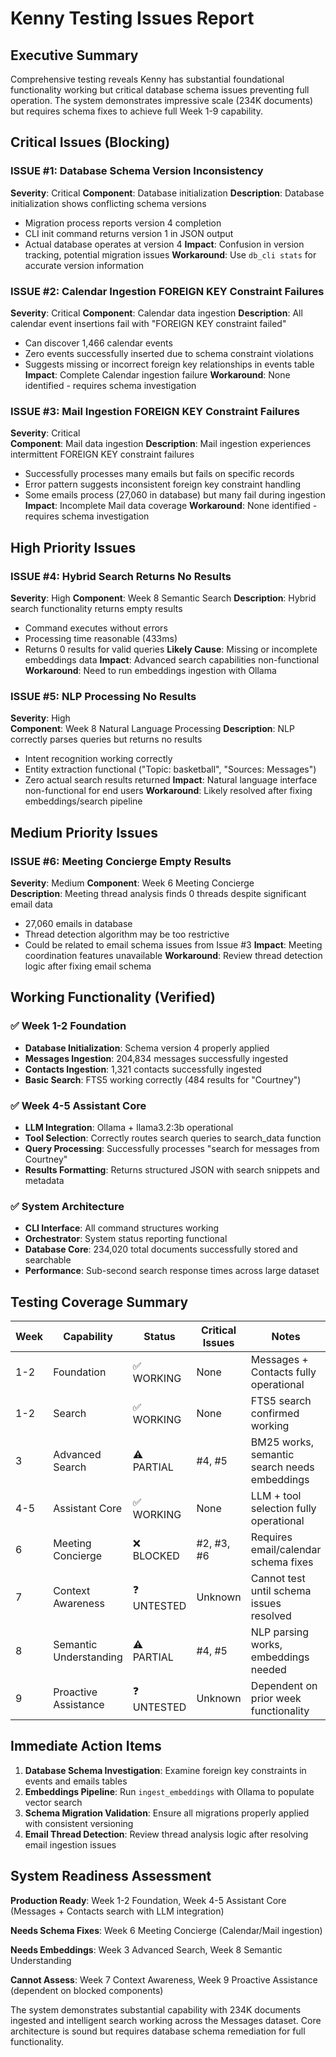 # Kenny Testing Issues Report

## Executive Summary
Comprehensive testing reveals Kenny has substantial foundational functionality working but critical database schema issues preventing full operation. The system demonstrates impressive scale (234K documents) but requires schema fixes to achieve full Week 1-9 capability.

## Critical Issues (Blocking)

### ISSUE #1: Database Schema Version Inconsistency
**Severity**: Critical
**Component**: Database initialization
**Description**: Database initialization shows conflicting schema versions
- Migration process reports version 4 completion
- CLI init command returns version 1 in JSON output
- Actual database operates at version 4
**Impact**: Confusion in version tracking, potential migration issues
**Workaround**: Use `db_cli stats` for accurate version information

### ISSUE #2: Calendar Ingestion FOREIGN KEY Constraint Failures  
**Severity**: Critical
**Component**: Calendar data ingestion
**Description**: All calendar event insertions fail with "FOREIGN KEY constraint failed"
- Can discover 1,466 calendar events
- Zero events successfully inserted due to schema constraint violations
- Suggests missing or incorrect foreign key relationships in events table
**Impact**: Complete Calendar ingestion failure
**Workaround**: None identified - requires schema investigation

### ISSUE #3: Mail Ingestion FOREIGN KEY Constraint Failures
**Severity**: Critical  
**Component**: Mail data ingestion
**Description**: Mail ingestion experiences intermittent FOREIGN KEY constraint failures
- Successfully processes many emails but fails on specific records
- Error pattern suggests inconsistent foreign key constraint handling
- Some emails process (27,060 in database) but many fail during ingestion
**Impact**: Incomplete Mail data coverage
**Workaround**: None identified - requires schema investigation

## High Priority Issues

### ISSUE #4: Hybrid Search Returns No Results
**Severity**: High
**Component**: Week 8 Semantic Search
**Description**: Hybrid search functionality returns empty results
- Command executes without errors
- Processing time reasonable (433ms)
- Returns 0 results for valid queries
**Likely Cause**: Missing or incomplete embeddings data
**Impact**: Advanced search capabilities non-functional
**Workaround**: Need to run embeddings ingestion with Ollama

### ISSUE #5: NLP Processing No Results
**Severity**: High  
**Component**: Week 8 Natural Language Processing
**Description**: NLP correctly parses queries but returns no results
- Intent recognition working correctly
- Entity extraction functional ("Topic: basketball", "Sources: Messages")
- Zero actual search results returned
**Impact**: Natural language interface non-functional for end users
**Workaround**: Likely resolved after fixing embeddings/search pipeline

## Medium Priority Issues

### ISSUE #6: Meeting Concierge Empty Results
**Severity**: Medium
**Component**: Week 6 Meeting Concierge  
**Description**: Meeting thread analysis finds 0 threads despite significant email data
- 27,060 emails in database
- Thread detection algorithm may be too restrictive
- Could be related to email schema issues from Issue #3
**Impact**: Meeting coordination features unavailable
**Workaround**: Review thread detection logic after fixing email schema

## Working Functionality (Verified)

### ✅ Week 1-2 Foundation
- **Database Initialization**: Schema version 4 properly applied
- **Messages Ingestion**: 204,834 messages successfully ingested  
- **Contacts Ingestion**: 1,321 contacts successfully ingested
- **Basic Search**: FTS5 working correctly (484 results for "Courtney")

### ✅ Week 4-5 Assistant Core  
- **LLM Integration**: Ollama + llama3.2:3b operational
- **Tool Selection**: Correctly routes search queries to search_data function
- **Query Processing**: Successfully processes "search for messages from Courtney"
- **Results Formatting**: Returns structured JSON with search snippets and metadata

### ✅ System Architecture
- **CLI Interface**: All command structures working
- **Orchestrator**: System status reporting functional
- **Database Core**: 234,020 total documents successfully stored and searchable
- **Performance**: Sub-second search response times across large dataset

## Testing Coverage Summary

| Week | Capability | Status | Critical Issues | Notes |
|------|------------|--------|-----------------|--------|
| 1-2 | Foundation | ✅ WORKING | None | Messages + Contacts fully operational |
| 1-2 | Search | ✅ WORKING | None | FTS5 search confirmed working |
| 3 | Advanced Search | ⚠️ PARTIAL | #4, #5 | BM25 works, semantic search needs embeddings |
| 4-5 | Assistant Core | ✅ WORKING | None | LLM + tool selection fully operational |
| 6 | Meeting Concierge | ❌ BLOCKED | #2, #3, #6 | Requires email/calendar schema fixes |
| 7 | Context Awareness | ❓ UNTESTED | Unknown | Cannot test until schema issues resolved |
| 8 | Semantic Understanding | ⚠️ PARTIAL | #4, #5 | NLP parsing works, embeddings needed |
| 9 | Proactive Assistance | ❓ UNTESTED | Unknown | Dependent on prior week functionality |

## Immediate Action Items

1. **Database Schema Investigation**: Examine foreign key constraints in events and emails tables
2. **Embeddings Pipeline**: Run `ingest_embeddings` with Ollama to populate vector search
3. **Schema Migration Validation**: Ensure all migrations properly applied with consistent versioning
4. **Email Thread Detection**: Review thread analysis logic after resolving email ingestion issues

## System Readiness Assessment

**Production Ready**: Week 1-2 Foundation, Week 4-5 Assistant Core (Messages + Contacts search with LLM integration)

**Needs Schema Fixes**: Week 6 Meeting Concierge (Calendar/Mail ingestion)

**Needs Embeddings**: Week 3 Advanced Search, Week 8 Semantic Understanding

**Cannot Assess**: Week 7 Context Awareness, Week 9 Proactive Assistance (dependent on blocked components)

The system demonstrates substantial capability with 234K documents ingested and intelligent search working across the Messages dataset. Core architecture is sound but requires database schema remediation for full functionality.